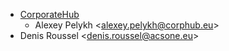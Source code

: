 - [CorporateHub](https://corporatehub.eu/)
  - Alexey Pelykh \<<alexey.pelykh@corphub.eu>\>
- Denis Roussel \<<denis.roussel@acsone.eu>\>
